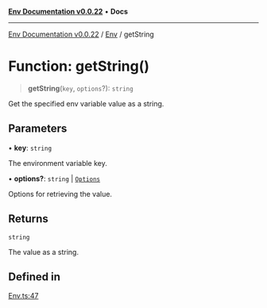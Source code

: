[**Env Documentation v0.0.22**](../../README.md) • **Docs**

***

[Env Documentation v0.0.22](../../modules.md) / [Env](../README.md) / getString

# Function: getString()

> **getString**(`key`, `options`?): `string`

Get the specified env variable value as a string.

## Parameters

• **key**: `string`

The environment variable key.

• **options?**: `string` \| [`Options`](../../declarations/interfaces/Options.md)

Options for retrieving the value.

## Returns

`string`

The value as a string.

## Defined in

[Env.ts:47](https://github.com/stonemjs/env/blob/124cf5a9bb4d52a40aa57ec31324015ae2a6346e/src/Env.ts#L47)
